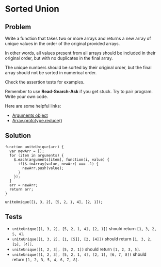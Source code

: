 # Sorted Union

## Problem

Write a function that takes two or more arrays and returns a new array of unique values in the order of the original provided arrays.

In other words, all values present from all arrays should be included in their original order, but with no duplicates in the final array.

The unique numbers should be sorted by their original order, but the final array should not be sorted in numerical order.

Check the assertion tests for examples.

Remember to use **Read-Search-Ask** if you get stuck. Try to pair program. Write your own code.

Here are some helpful links:

* [Arguments object](https://developer.mozilla.org/en-US/docs/Web/JavaScript/Reference/Functions/arguments)
* [Array.prototype.reduce()](https://developer.mozilla.org/en-US/docs/Web/JavaScript/Reference/Global_Objects/Array/Reduce)

## Solution

```
function uniteUnique(arr) {
  var newArr = [];
  for (item in arguments) {
    $.each(arguments[item], function(i, value) {
      if($.inArray(value, newArr) === -1) {
        newArr.push(value);
      }
    });
  }
  arr = newArr;
  return arr;
}

uniteUnique([1, 3, 2], [5, 2, 1, 4], [2, 1]);
```

## Tests

* `uniteUnique([1, 3, 2], [5, 2, 1, 4], [2, 1])` should return `[1, 3, 2, 5, 4]`.
* `uniteUnique([1, 3, 2], [1, [5]], [2, [4]])` should return `[1, 3, 2, [5], [4]]`.
* `uniteUnique([1, 2, 3], [5, 2, 1])` should return `[1, 2, 3, 5]`.
* `uniteUnique([1, 2, 3], [5, 2, 1, 4], [2, 1], [6, 7, 8])` should return `[1, 2, 3, 5, 4, 6, 7, 8]`.